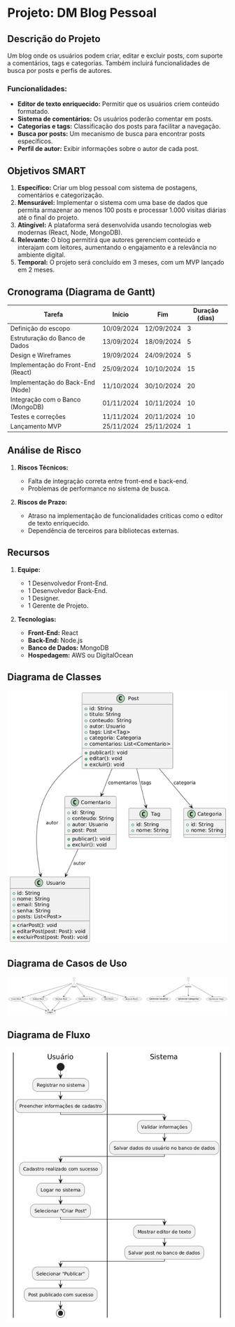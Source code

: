 # Projeto: DM Blog Pessoal

## Descrição do Projeto
Um blog onde os usuários podem criar, editar e excluir posts, com suporte a comentários, tags e categorias. Também incluirá funcionalidades de busca por posts e perfis de autores.

### Funcionalidades:
- **Editor de texto enriquecido:** Permitir que os usuários criem conteúdo formatado.
- **Sistema de comentários:** Os usuários poderão comentar em posts.
- **Categorias e tags:** Classificação dos posts para facilitar a navegação.
- **Busca por posts:** Um mecanismo de busca para encontrar posts específicos.
- **Perfil de autor:** Exibir informações sobre o autor de cada post.

## Objetivos SMART

1. **Específico:** Criar um blog pessoal com sistema de postagens, comentários e categorização.
2. **Mensurável:** Implementar o sistema com uma base de dados que permita armazenar ao menos 100 posts e processar 1.000 visitas diárias até o final do projeto.
3. **Atingível:** A plataforma será desenvolvida usando tecnologias web modernas (React, Node, MongoDB).
4. **Relevante:** O blog permitirá que autores gerenciem conteúdo e interajam com leitores, aumentando o engajamento e a relevância no ambiente digital.
5. **Temporal:** O projeto será concluído em 3 meses, com um MVP lançado em 2 meses.

## Cronograma (Diagrama de Gantt)

| Tarefa                             | Início         | Fim            | Duração (dias) |
|------------------------------------|----------------|----------------|----------------|
| Definição do escopo                | 10/09/2024     | 12/09/2024     | 3              |
| Estruturação do Banco de Dados     | 13/09/2024     | 18/09/2024     | 5              |
| Design e Wireframes                | 19/09/2024     | 24/09/2024     | 5              |
| Implementação do Front-End (React) | 25/09/2024     | 10/10/2024     | 15             |
| Implementação do Back-End (Node)   | 11/10/2024     | 30/10/2024     | 20             |
| Integração com o Banco (MongoDB)   | 01/11/2024     | 10/11/2024     | 10             |
| Testes e correções                 | 11/11/2024     | 20/11/2024     | 10             |
| Lançamento MVP                     | 25/11/2024     | 25/11/2024     | 1              |

## Análise de Risco

1. **Riscos Técnicos:**
   - Falta de integração correta entre front-end e back-end.
   - Problemas de performance no sistema de busca.

2. **Riscos de Prazo:**
   - Atraso na implementação de funcionalidades críticas como o editor de texto enriquecido.
   - Dependência de terceiros para bibliotecas externas.

## Recursos

1. **Equipe:**
   - 1 Desenvolvedor Front-End.
   - 1 Desenvolvedor Back-End.
   - 1 Designer.
   - 1 Gerente de Projeto.

2. **Tecnologias:**
   - **Front-End:** React
   - **Back-End:** Node.js
   - **Banco de Dados:** MongoDB
   - **Hospedagem:** AWS ou DigitalOcean


## Diagrama de Classes

![Diagrama de Classes](docs/diagrams/diagrama_de_classes.png)

## Diagrama de Casos de Uso

![Diagrama de Casos de Uso](docs/diagrams/diagrama_de_casos_de_uso.png)

## Diagrama de Fluxo

![Diagrama de Fluxo](docs/diagrams/diagrama_de_fluxo.png) 

